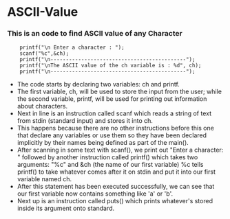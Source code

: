 # ASCII-Value
### This is an code to find ASCII value of any Character 
```char ch;    
    printf("\n Enter a character : ");  
    scanf("%c",&ch);  
    printf("\n--------------------------------------------");
    printf("\nThe ASCII value of the ch variable is : %d", ch);
    printf("\n--------------------------------------------");
```
- The code starts by declaring two variables: ch and printf.
- The first variable, ch, will be used to store the input from the user; while the second variable, printf, will be used for printing out information about characters.
- Next in line is an instruction called scanf which reads a string of text from stdin (standard input) and stores it into ch.
- This happens because there are no other instructions before this one that declare any variables or use them so they have been declared implicitly by their names being defined as part of the main().
- After scanning in some text with scanf(), we print out "Enter a character: " followed by another instruction called printf() which takes two arguments: "%c" and &ch (the name of our first variable) %c tells printf() to take whatever comes after it on stdin and put it into our first variable named ch.
- After this statement has been executed successfully, we can see that our first variable now contains something like 'a' or 'b'.
- Next up is an instruction called puts() which prints whatever's stored inside its argument onto standard.
